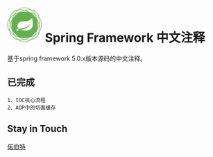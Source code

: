 # <img src="src/docs/asciidoc/images/spring-framework.png" width="80" height="80"> Spring Framework 中文注释

基于spring framework 5.0.x版本源码的中文注释。

## 已完成

    1、IOC核心流程
    2、AOP中的切面缓存

## Stay in Touch

[偌伯特](niuchenxi1123@163.com)

